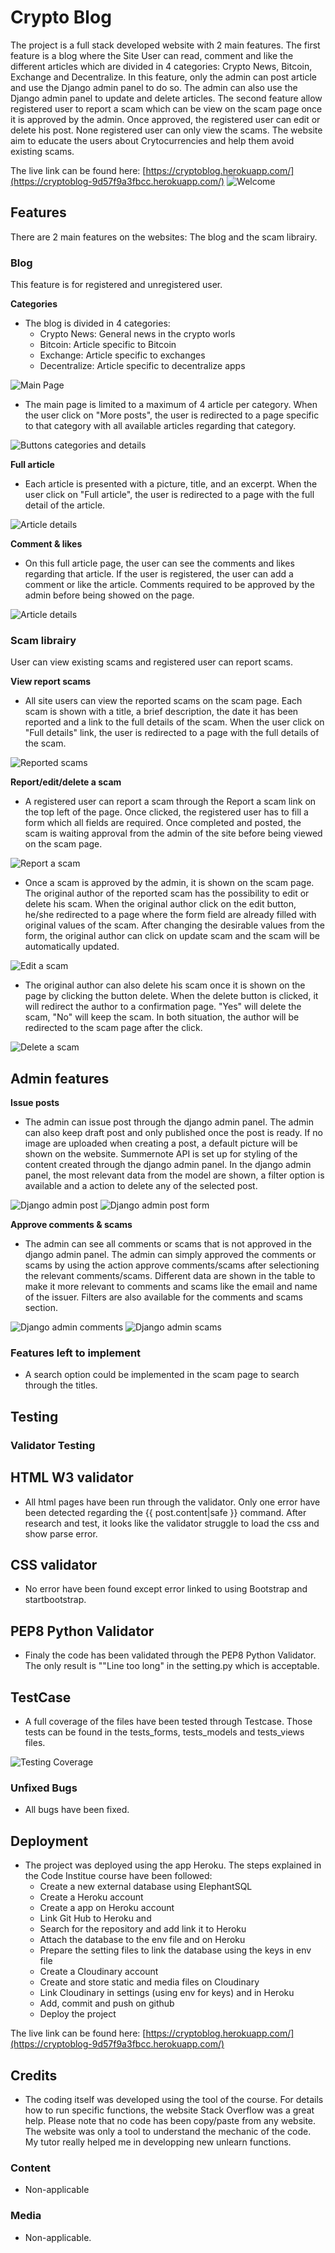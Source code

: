 # Crypto Blog

The project is a full stack developed website with 2 main features. The first feature is a blog where the Site User can read, comment and like the different articles which are divided in 4 categories: Crypto News, Bitcoin, Exchange and Decentralize. In this feature, only the admin can post article and use the Django admin panel to do so. The admin can also use the Django admin panel to update and delete articles. The second feature allow registered user to report a scam which can be view on the scam page once it is approved by the admin. Once approved, the registered user can edit or delete his post. None registered user can only view the scams. The website aim to educate the users about Crytocurrencies and help them avoid existing scams.

The live link can be found here: [https://cryptoblog.herokuapp.com/](https://cryptoblog-9d57f9a3fbcc.herokuapp.com/)
![Welcome](media/Welcome_page.png)

## Features

There are 2 main features on the websites: The blog and the scam librairy.

### Blog

This feature is for registered and unregistered user.

__Categories__

- The blog is divided in 4 categories:
    - Crypto News: General news in the crypto worls
    - Bitcoin: Article specific to Bitcoin
    - Exchange: Article specific to exchanges
    - Decentralize: Article specific to decentralize apps

![Main Page](media/categories.png)

- The main page is limited to a maximum of 4 article per category. When the user click on "More posts", the user is redirected to a page specific to that category with all available articles regarding that category.

![Buttons categories and details](media/buttons.png)

__Full article__

- Each article is presented with a picture, title, and an excerpt. When the user click on "Full article", the user is redirected to a page with the full detail of the article.

![Article details](media/post_detail.png)
 
__Comment & likes__

- On this full article page, the user can see the comments and likes regarding that article. If the user is registered, the user can add a comment or like the article. Comments required to be approved by the admin before being showed on the page.

![Article details](media/comments_likes.png)

### Scam librairy

User can view existing scams and registered user can report scams.

__View report scams__

- All site users can view the reported scams on the scam page. Each scam is shown with a title, a brief description, the date it has been reported and a link to the full details of the scam. When the user click on "Full details" link, the user is redirected to a page with the full details of the scam.

![Reported scams](media/scams.png)

__Report/edit/delete a scam__

- A registered user can report a scam through the Report a scam link on the top left of the page. Once clicked, the registered user has to fill a form which all fields are required. Once completed and posted, the scam is waiting approval from the admin of the site before being viewed on the scam page.

![Report a scam](media/report_scam.png)

- Once a scam is approved by the admin, it is shown on the scam page. The original author of the reported scam has the possibility to edit or delete his scam. When the original author click on the edit button, he/she redirected to a page where the form field are already filled with original values of the scam. After changing the desirable values from the form, the original author can click on update scam and the scam will be automatically updated.

![Edit a scam](media/edit_scam.png)

- The original author can also delete his scam once it is shown on the page by clicking the button delete. When the delete button is clicked, it will redirect the  author to a confirmation page. "Yes" will delete the scam, "No" will keep the scam. In both situation, the author will be redirected to the scam page after the click.

![Delete a scam](media/Delete_scam.png)

## Admin features

__Issue posts__

- The admin can issue post through the django admin panel. The admin can also keep draft post and only published once the post is ready. If no image are uploaded when creating a post, a default picture will be shown on the website. Summernote API is set up for styling of the content created through the django admin panel. In the django admin panel, the most relevant data from the model are shown, a filter option is available and a action to delete any of the selected post.

![Django admin post](media/posts.png)
![Django admin post form](media/issue_post.png)

__Approve comments & scams__

- The admin can see all comments or scams that is not approved in the django admin panel. The admin can simply approved the comments or scams by using the action approve comments/scams after selectioning the relevant comments/scams. Different data are shown in the table to make it more relevant to comments and scams like the email and name of the issuer. Filters are also available for the comments and scams section.

![Django admin comments](media/comments.png)
![Django admin scams](media/scams_admin.png)

### Features left to implement

- A search option could be implemented in the scam page to search through the titles.


## Testing


### Validator Testing

## HTML W3 validator

- All html pages have been run through the validator. Only one error have been detected regarding the {{ post.content|safe }} command. After research and test, it looks like the validator struggle to load the css and show parse error.

## CSS validator

- No error have been found except error linked to using Bootstrap and startbootstrap.

## PEP8 Python Validator

- Finaly the code has been validated through the PEP8 Python Validator. The only result is ""Line too long" in the setting.py which is acceptable.

## TestCase

- A full coverage of the files have been tested through Testcase. Those tests can be found in the tests_forms, tests_models and tests_views files.


![Testing Coverage](media/testing_coverage.png)

### Unfixed Bugs

 - All bugs have been fixed.

## Deployment

- The project was deployed using the app Heroku. The steps explained in the Code Institue course have been followed:
    - Create a new external database using ElephantSQL
    - Create a Heroku account
    - Create a app on Heroku account
    - Link Git Hub to Heroku and
    - Search for the repository and add link it to Heroku
    - Attach the database to the env file and on Heroku
    - Prepare the setting files to link the database using the keys in env file
    - Create a Cloudinary account
    - Create and store static and media files on Cloudinary
    - Link Cloudinary in settings (using env for keys) and in Heroku
    - Add, commit and push on github
    - Deploy the project

The live link can be found here: [https://cryptoblog.herokuapp.com/](https://cryptoblog-9d57f9a3fbcc.herokuapp.com/)

## Credits

- The coding itself was developed using the tool of the course. For details how to run specific functions, the website Stack Overflow was a great help. Please note that no code has been copy/paste from any website. The website was only a tool to understand the mechanic of the code. My tutor really helped me in developping new unlearn functions.

### Content

- Non-applicable

### Media

- Non-applicable.


